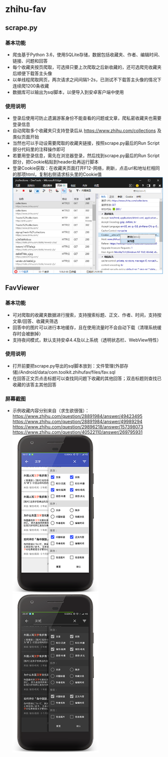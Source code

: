 # zhihu-fav
## scrape.py
### 基本功能
* 爬虫基于Python 3.6，使用SQLite存储，数据包括收藏夹、作者、编辑时间、链接、问题和回答
* 每个收藏夹按页爬取，可选择只要上次爬取之后新收藏的，还可选爬完收藏夹后顺便下载答主头像
* 以单线程爬取网页，两次请求之间间隔1-2s，已测试不下载答主头像的情况下连续爬1200条收藏
* 数据库可以输出为sql脚本，以便导入到安卓客户端中使用
### 使用说明
* 登录后使用可防止遗漏游客身份不能查看的问题或文章，爬私密收藏夹也需要登录信息
* 自动爬取多个收藏夹只支持登录后从 https://www.zhihu.com/collections 及类似页面开始
* 当然也可以手动设需要爬取的收藏夹链接，按照scrape.py最后的Run Script部分代码里的注释操作即可
* 若要用登录信息，需先在浏览器登录，然后找到scrape.py最后的Run Script部分，把Cookie粘贴到header处再运行脚本
* 登录Cookie获取：在收藏夹页面打开F12-网络，刷新，点击url和地址栏相同的那项html，复制右侧请求标头里的Cookie值  
![cookie_get](demo/cookie.png)

## FavViewer
### 基本功能
* 可对爬取的收藏夹数据进行搜索，支持搜索标题、正文、作者、时间，支持按文章/回答、收藏夹筛选
* 回答中的图片可以进行本地缓存，且在使用流量时不会自动下载（清理系统缓存时会被删掉）
* 支持夜间模式，默认支持安卓4.4及以上系统（透明状态栏、WebView特性）
### 使用说明
* 打开前要把scrape.py导出的sql脚本放到：文件管理(外部存储)/Android/data/com.toolkit.zhihufav/files/fav.sql
* 在回答正文页点击标题可以查找同问题下收藏的其他回答；双击标题则查找已收藏的该答主其他回答
### 屏幕截图
* 示例收藏内容分别来自（求生欲很强）：  
https://www.zhihu.com/question/28891984/answer/49423495  
https://www.zhihu.com/question/28891984/answer/49989294  
https://www.zhihu.com/question/29896218/answer/157398073  
https://www.zhihu.com/question/40522110/answer/269795931    
![ui](demo/ui.png) ![ui_night](demo/ui_night.png)
